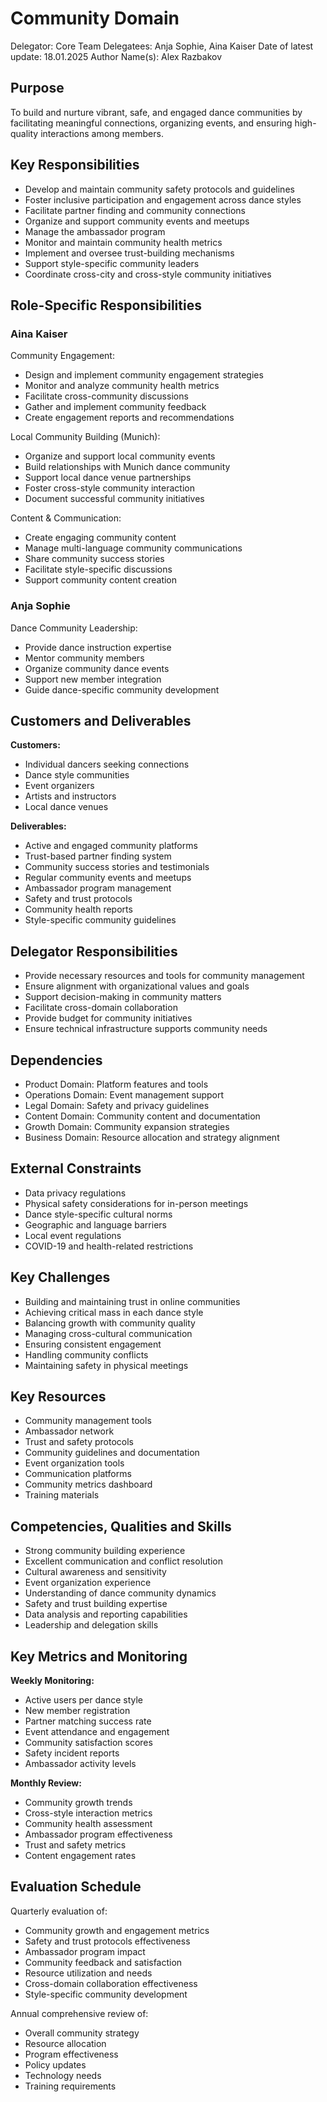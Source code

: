 # Community Domain

Delegator: Core Team
Delegatees: Anja Sophie, Aina Kaiser
Date of latest update: 18.01.2025
Author Name(s): Alex Razbakov

## Purpose

To build and nurture vibrant, safe, and engaged dance communities by facilitating meaningful connections, organizing events, and ensuring high-quality interactions among members.

## Key Responsibilities

- Develop and maintain community safety protocols and guidelines
- Foster inclusive participation and engagement across dance styles
- Facilitate partner finding and community connections
- Organize and support community events and meetups
- Manage the ambassador program
- Monitor and maintain community health metrics
- Implement and oversee trust-building mechanisms
- Support style-specific community leaders
- Coordinate cross-city and cross-style community initiatives

## Role-Specific Responsibilities

### Aina Kaiser

Community Engagement:

- Design and implement community engagement strategies
- Monitor and analyze community health metrics
- Facilitate cross-community discussions
- Gather and implement community feedback
- Create engagement reports and recommendations

Local Community Building (Munich):

- Organize and support local community events
- Build relationships with Munich dance community
- Support local dance venue partnerships
- Foster cross-style community interaction
- Document successful community initiatives

Content & Communication:

- Create engaging community content
- Manage multi-language community communications
- Share community success stories
- Facilitate style-specific discussions
- Support community content creation

### Anja Sophie

Dance Community Leadership:

- Provide dance instruction expertise
- Mentor community members
- Organize community dance events
- Support new member integration
- Guide dance-specific community development

## Customers and Deliverables

**Customers:**

- Individual dancers seeking connections
- Dance style communities
- Event organizers
- Artists and instructors
- Local dance venues

**Deliverables:**

- Active and engaged community platforms
- Trust-based partner finding system
- Community success stories and testimonials
- Regular community events and meetups
- Ambassador program management
- Safety and trust protocols
- Community health reports
- Style-specific community guidelines

## Delegator Responsibilities

- Provide necessary resources and tools for community management
- Ensure alignment with organizational values and goals
- Support decision-making in community matters
- Facilitate cross-domain collaboration
- Provide budget for community initiatives
- Ensure technical infrastructure supports community needs

## Dependencies

- Product Domain: Platform features and tools
- Operations Domain: Event management support
- Legal Domain: Safety and privacy guidelines
- Content Domain: Community content and documentation
- Growth Domain: Community expansion strategies
- Business Domain: Resource allocation and strategy alignment

## External Constraints

- Data privacy regulations
- Physical safety considerations for in-person meetings
- Dance style-specific cultural norms
- Geographic and language barriers
- Local event regulations
- COVID-19 and health-related restrictions

## Key Challenges

- Building and maintaining trust in online communities
- Achieving critical mass in each dance style
- Balancing growth with community quality
- Managing cross-cultural communication
- Ensuring consistent engagement
- Handling community conflicts
- Maintaining safety in physical meetings

## Key Resources

- Community management tools
- Ambassador network
- Trust and safety protocols
- Community guidelines and documentation
- Event organization tools
- Communication platforms
- Community metrics dashboard
- Training materials

## Competencies, Qualities and Skills

- Strong community building experience
- Excellent communication and conflict resolution
- Cultural awareness and sensitivity
- Event organization experience
- Understanding of dance community dynamics
- Safety and trust building expertise
- Data analysis and reporting capabilities
- Leadership and delegation skills

## Key Metrics and Monitoring

**Weekly Monitoring:**

- Active users per dance style
- New member registration
- Partner matching success rate
- Event attendance and engagement
- Community satisfaction scores
- Safety incident reports
- Ambassador activity levels

**Monthly Review:**

- Community growth trends
- Cross-style interaction metrics
- Community health assessment
- Ambassador program effectiveness
- Trust and safety metrics
- Content engagement rates

## Evaluation Schedule

Quarterly evaluation of:

- Community growth and engagement metrics
- Safety and trust protocols effectiveness
- Ambassador program impact
- Community feedback and satisfaction
- Resource utilization and needs
- Cross-domain collaboration effectiveness
- Style-specific community development

Annual comprehensive review of:

- Overall community strategy
- Resource allocation
- Program effectiveness
- Policy updates
- Technology needs
- Training requirements

